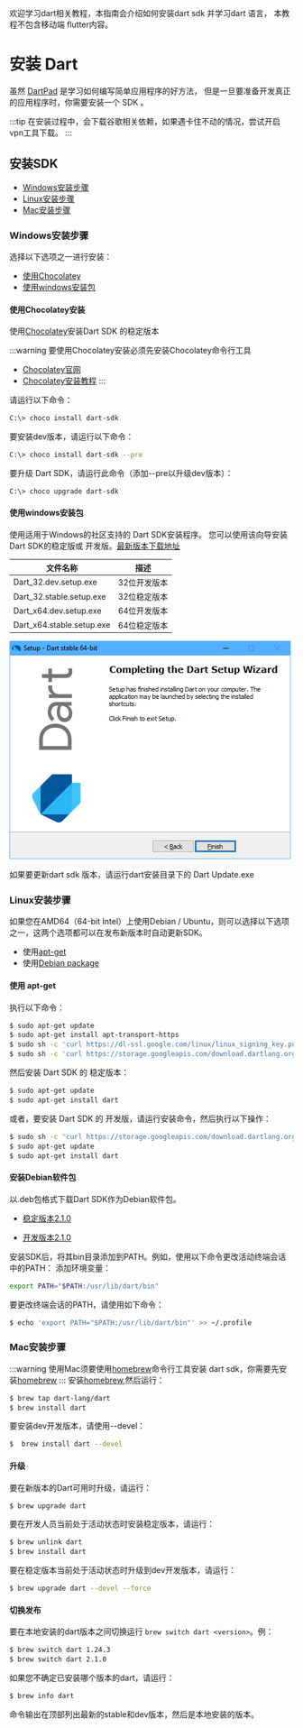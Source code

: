 欢迎学习dart相关教程，本指南会介绍如何安装dart sdk 并学习dart 语言， 本教程不包含移动端 flutter内容。

# 安装 Dart

虽然 [DartPad](https://dartpad.cn/) 是学习如何编写简单应用程序的好方法， 但是一旦要准备开发真正的应用程序时，你需要安装一个 SDK 。

:::tip
在安装过程中，会下载谷歌相关依赖，如果遇卡住不动的情况，尝试开启vpn工具下载。
:::

## 安装SDK

- [Windows安装步骤](/zh/guide/#windows安装步骤)
- [Linux安装步骤](/zh/guide/#linux安装步骤)
- [Mac安装步骤](/zh/guide/#mac安装步骤)

### Windows安装步骤

选择以下选项之一进行安装：
- [使用Chocolatey](/zh/guide/#使用chocolatey安装)
- [使用windows安装包](/zh/guide/#使用windows安装包)

#### 使用Chocolatey安装

使用[Chocolatey](https://chocolatey.org/)安装Dart SDK 的稳定版本

:::warning
要使用Chocolatey安装必须先安装Chocolatey命令行工具
- [Chocolatey官网](https://chocolatey.org/)
- [Chocolatey安装教程](https://chocolatey.org/install)
:::

请运行以下命令：

```bash
C:\> choco install dart-sdk
```

要安装dev版本，请运行以下命令：
```bash
C:\> choco install dart-sdk --pre
```
要升级 Dart SDK，请运行此命令（添加--pre以升级dev版本）：
```bash
C:\> choco upgrade dart-sdk
```

#### 使用windows安装包

使用适用于Windows的社区支持的 Dart SDK安装程序。 您可以使用该向导安装Dart SDK的稳定版或 开发版。[最新版本下载地址](https://github.com/GeKorm/dart-windows/releases/latest)

文件名称|描述
--|--
Dart_32.dev.setup.exe| 32位开发版本
Dart_32.stable.setup.exe| 32位稳定版本
Dart_x64.dev.setup.exe| 64位开发版本
Dart_x64.stable.setup.exe| 64位稳定版本

![安装程序](./installer-screenshot-no.png)

如果要更新dart sdk 版本，请运行dart安装目录下的 Dart Update.exe

### Linux安装步骤

如果您在AMD64（64-bit Intel）上使用Debian / Ubuntu，则可以选择以下选项之一，这两个选项都可以在发布新版本时自动更新SDK。

- 使用[apt-get]()
- 使用[Debian package]()

#### 使用 apt-get

执行以下命令：

```bash
$ sudo apt-get update
$ sudo apt-get install apt-transport-https
$ sudo sh -c 'curl https://dl-ssl.google.com/linux/linux_signing_key.pub | apt-key add -'
$ sudo sh -c 'curl https://storage.googleapis.com/download.dartlang.org/linux/debian/dart_stable.list > /etc/apt/sources.list.d/dart_stable.list'
```

然后安装 Dart SDK 的 稳定版本：

```bash
$ sudo apt-get update
$ sudo apt-get install dart
```

或者，要安装 Dart SDK 的 开发版，请运行安装命令，然后执行以下操作：

```bash
$ sudo sh -c 'curl https://storage.googleapis.com/download.dartlang.org/linux/debian/dart_unstable.list > /etc/apt/sources.list.d/dart_unstable.list'
$ sudo apt-get update
$ sudo apt-get install dart
```
#### 安装Debian软件包

以.deb包格式下载Dart SDK作为Debian软件包。
- [稳定版本2.1.0](https://storage.googleapis.com/dart-archive/channels/stable/release/latest/linux_packages/dart_2.1.0-1_amd64.deb)

- [开发版本2.1.0](https://storage.googleapis.com/dart-archive/channels/dev/release/latest/linux_packages/dart_2.1.1-dev.3.2-1_amd64.deb)

安装SDK后，将其bin目录添加到PATH。例如，使用以下命令更改活动终端会话中的PATH：
添加环境变量：
```bash
export PATH="$PATH:/usr/lib/dart/bin"
```
要更改终端会话的PATH，请使用如下命令：
```bash
$ echo 'export PATH="$PATH:/usr/lib/dart/bin"' >> ~/.profile
```

### Mac安装步骤
:::warning
使用Mac须要使用[homebrew](http://brew.sh/)命令行工具安装 dart sdk，你需要先安装[homebrew](http://brew.sh/)
:::
安装[homebrew](http://brew.sh/),然后运行：

```bash
$ brew tap dart-lang/dart
$ brew install dart
```
要安装dev开发版本，请使用--devel：
```bash
$  brew install dart --devel
```
#### 升级
要在新版本的Dart可用时升级，请运行：
```bash
$ brew upgrade dart
```
要在开发人员当前处于活动状态时安装稳定版本，请运行：
```bash
$ brew unlink dart
$ brew install dart
```
要在稳定版本当前处于活动状态时升级到dev开发版本，请运行：
```bash
$ brew upgrade dart --devel --force
```
#### 切换发布

要在本地安装的dart版本之间切换运行 `brew switch dart <version>`。例：

```bash
$ brew switch dart 1.24.3
$ brew switch dart 2.1.0
```

如果您不确定已安装哪个版本的dart，请运行：

```bash
$ brew info dart
```
命令输出在顶部列出最新的stable和dev版本，然后是本地安装的版本。